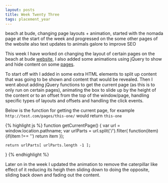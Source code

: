 ```yaml
---
layout: posts
title: Week Twenty Three
tags: placement_year
---
```

beach at bude, changing page layouts + animation, started with the nomada page at the start of the week and progressed on the some other pages of the website
also text updates to animals galore to improve SEO

This week I have worked on changing the layout of certain pages on the beach at bude [website](http://www.thebeachatbude.co.uk/), I also added some animations using jQuery to show and hide content on some [pages](http://www.thebeachatbude.co.uk/hotel.bude.cornwall).

To start off with I added in some extra HTML elements to split up content that was going to be shown and content that would be revealed. Then I went about adding jQuery functions to get the current page (as this is to only run on certain pages), animating the box to slide up by the height of the content or to an offset from the top of the window/page, handling specific types of layouts and offsets and handling the click events.

Below is the function for getting the current page, for example `http://test.com/pages/this-one/` would return `this-one`

{% highlight js %}
function getCurrentPage() {
	var url = window.location.pathname;
	var urlParts = url.split('/').filter( function(item){if(item !== '') return item });

	return urlParts[ urlParts.length -1 ];
}
{% endhighlight %}

Later on in the week I updated the animation to remove the caterpillar like effect of it reducing its heigh then sliding down to doing the opposite, sliding back down and fading out the content.